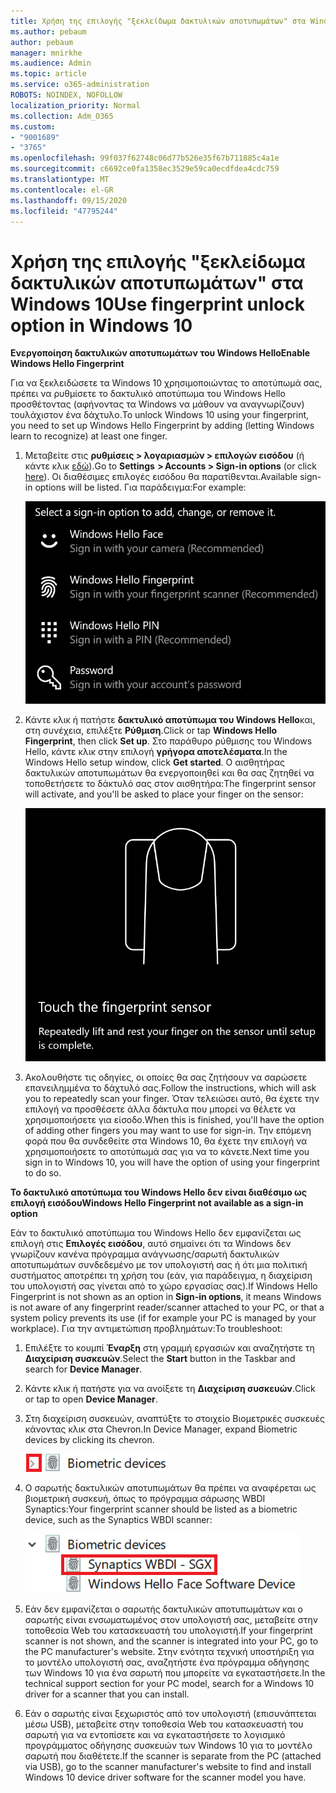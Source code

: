 ```yaml
---
title: Χρήση της επιλογής "ξεκλείδωμα δακτυλικών αποτυπωμάτων" στα Windows 10
ms.author: pebaum
author: pebaum
manager: mnirkhe
ms.audience: Admin
ms.topic: article
ms.service: o365-administration
ROBOTS: NOINDEX, NOFOLLOW
localization_priority: Normal
ms.collection: Adm_O365
ms.custom:
- "9001689"
- "3765"
ms.openlocfilehash: 99f037f62748c06d77b526e35f67b711885c4a1e
ms.sourcegitcommit: c6692ce0fa1358ec3529e59ca0ecdfdea4cdc759
ms.translationtype: MT
ms.contentlocale: el-GR
ms.lasthandoff: 09/15/2020
ms.locfileid: "47795244"
---
```

# <a name="use-fingerprint-unlock-option-in-windows-10"></a><span data-ttu-id="c0901-102">Χρήση της επιλογής "ξεκλείδωμα δακτυλικών αποτυπωμάτων" στα Windows 10</span><span class="sxs-lookup"><span data-stu-id="c0901-102">Use fingerprint unlock option in Windows 10</span></span>

<span data-ttu-id="c0901-103">**Ενεργοποίηση δακτυλικών αποτυπωμάτων του Windows Hello**</span><span class="sxs-lookup"><span data-stu-id="c0901-103">**Enable Windows Hello Fingerprint**</span></span>

<span data-ttu-id="c0901-104">Για να ξεκλειδώσετε τα Windows 10 χρησιμοποιώντας το αποτύπωμά σας, πρέπει να ρυθμίσετε το δακτυλικό αποτύπωμα του Windows Hello προσθέτοντας (αφήνοντας τα Windows να μάθουν να αναγνωρίζουν) τουλάχιστον ένα δάχτυλο.</span><span class="sxs-lookup"><span data-stu-id="c0901-104">To unlock Windows 10 using your fingerprint, you need to set up Windows Hello Fingerprint by adding (letting Windows learn to recognize) at least one finger.</span></span> 

1. <span data-ttu-id="c0901-105">Μεταβείτε στις **ρυθμίσεις > λογαριασμών > επιλογών εισόδου** (ή κάντε κλικ [εδώ](ms-settings:signinoptions?activationSource=GetHelp)).</span><span class="sxs-lookup"><span data-stu-id="c0901-105">Go to **Settings  > Accounts > Sign-in options** (or click [here](ms-settings:signinoptions?activationSource=GetHelp)).</span></span> <span data-ttu-id="c0901-106">Οι διαθέσιμες επιλογές εισόδου θα παρατίθενται.</span><span class="sxs-lookup"><span data-stu-id="c0901-106">Available sign-in options will be listed.</span></span> <span data-ttu-id="c0901-107">Για παράδειγμα:</span><span class="sxs-lookup"><span data-stu-id="c0901-107">For example:</span></span>

    ![Επιλογές εισόδου.](media/sign-in-options.png)

2. <span data-ttu-id="c0901-109">Κάντε κλικ ή πατήστε **δακτυλικό αποτύπωμα του Windows Hello**και, στη συνέχεια, επιλέξτε **Ρύθμιση**.</span><span class="sxs-lookup"><span data-stu-id="c0901-109">Click or tap **Windows Hello Fingerprint**, then click **Set up**.</span></span> <span data-ttu-id="c0901-110">Στο παράθυρο ρύθμισης του Windows Hello, κάντε κλικ στην επιλογή **γρήγορα αποτελέσματα**.</span><span class="sxs-lookup"><span data-stu-id="c0901-110">In the Windows Hello setup window, click **Get started**.</span></span> <span data-ttu-id="c0901-111">Ο αισθητήρας δακτυλικών αποτυπωμάτων θα ενεργοποιηθεί και θα σας ζητηθεί να τοποθετήσετε το δάκτυλό σας στον αισθητήρα:</span><span class="sxs-lookup"><span data-stu-id="c0901-111">The fingerprint sensor will activate, and you'll be asked to place your finger on the sensor:</span></span>

   ![Αισθητήρας δακτυλικών αποτυπωμάτων.](media/fingerprint-sensor.png)

3. <span data-ttu-id="c0901-113">Ακολουθήστε τις οδηγίες, οι οποίες θα σας ζητήσουν να σαρώσετε επανειλημμένα το δάχτυλό σας.</span><span class="sxs-lookup"><span data-stu-id="c0901-113">Follow the instructions, which will ask you to repeatedly scan your finger.</span></span> <span data-ttu-id="c0901-114">Όταν τελειώσει αυτό, θα έχετε την επιλογή να προσθέσετε άλλα δάκτυλα που μπορεί να θέλετε να χρησιμοποιήσετε για είσοδο.</span><span class="sxs-lookup"><span data-stu-id="c0901-114">When this is finished, you'll have the option of adding other fingers you may want to use for sign-in.</span></span> <span data-ttu-id="c0901-115">Την επόμενη φορά που θα συνδεθείτε στα Windows 10, θα έχετε την επιλογή να χρησιμοποιήσετε το αποτύπωμά σας για να το κάνετε.</span><span class="sxs-lookup"><span data-stu-id="c0901-115">Next time you sign in to Windows 10, you will have the option of using your fingerprint to do so.</span></span>

<span data-ttu-id="c0901-116">**Το δακτυλικό αποτύπωμα του Windows Hello δεν είναι διαθέσιμο ως επιλογή εισόδου**</span><span class="sxs-lookup"><span data-stu-id="c0901-116">**Windows Hello Fingerprint not available as a sign-in option**</span></span>

<span data-ttu-id="c0901-117">Εάν το δακτυλικό αποτύπωμα του Windows Hello δεν εμφανίζεται ως επιλογή στις **Επιλογές εισόδου**, αυτό σημαίνει ότι τα Windows δεν γνωρίζουν κανένα πρόγραμμα ανάγνωσης/σαρωτή δακτυλικών αποτυπωμάτων συνδεδεμένο με τον υπολογιστή σας ή ότι μια πολιτική συστήματος αποτρέπει τη χρήση του (εάν, για παράδειγμα, η διαχείριση του υπολογιστή σας γίνεται από το χώρο εργασίας σας).</span><span class="sxs-lookup"><span data-stu-id="c0901-117">If Windows Hello Fingerprint is not shown as an option in **Sign-in options**, it means Windows is not aware of any fingerprint reader/scanner attached to your PC, or that a system policy prevents its use (if for example your PC is managed by your workplace).</span></span> <span data-ttu-id="c0901-118">Για την αντιμετώπιση προβλημάτων:</span><span class="sxs-lookup"><span data-stu-id="c0901-118">To troubleshoot:</span></span> 

1. <span data-ttu-id="c0901-119">Επιλέξτε το κουμπί **Έναρξη** στη γραμμή εργασιών και αναζητήστε τη **Διαχείριση συσκευών**.</span><span class="sxs-lookup"><span data-stu-id="c0901-119">Select the **Start** button in the Taskbar and search for **Device Manager**.</span></span>

2. <span data-ttu-id="c0901-120">Κάντε κλικ ή πατήστε για να ανοίξετε τη **Διαχείριση συσκευών**.</span><span class="sxs-lookup"><span data-stu-id="c0901-120">Click or tap to open **Device Manager**.</span></span>

3. <span data-ttu-id="c0901-121">Στη διαχείριση συσκευών, αναπτύξτε το στοιχείο Βιομετρικές συσκευές κάνοντας κλικ στα Chevron.</span><span class="sxs-lookup"><span data-stu-id="c0901-121">In Device Manager, expand Biometric devices by clicking its chevron.</span></span>

   ![Βιομετρικές συσκευές.](media/biometric-devices.png)

4. <span data-ttu-id="c0901-123">Ο σαρωτής δακτυλικών αποτυπωμάτων θα πρέπει να αναφέρεται ως βιομετρική συσκευή, όπως το πρόγραμμα σάρωσης WBDI Synaptics:</span><span class="sxs-lookup"><span data-stu-id="c0901-123">Your fingerprint scanner should be listed as a biometric device, such as the Synaptics WBDI scanner:</span></span>

   ![Βιομετρικές συσκευές.](media/biometric-devices-expanded.png)

5. <span data-ttu-id="c0901-125">Εάν δεν εμφανίζεται ο σαρωτής δακτυλικών αποτυπωμάτων και ο σαρωτής είναι ενσωματωμένος στον υπολογιστή σας, μεταβείτε στην τοποθεσία Web του κατασκευαστή του υπολογιστή.</span><span class="sxs-lookup"><span data-stu-id="c0901-125">If your fingerprint scanner is not shown, and the scanner is integrated into your PC, go to the PC manufacturer's website.</span></span> <span data-ttu-id="c0901-126">Στην ενότητα τεχνική υποστήριξη για το μοντέλο υπολογιστή σας, αναζητήστε ένα πρόγραμμα οδήγησης των Windows 10 για ένα σαρωτή που μπορείτε να εγκαταστήσετε.</span><span class="sxs-lookup"><span data-stu-id="c0901-126">In the technical support section for your PC model, search for a Windows 10 driver for a scanner that you can install.</span></span>

6. <span data-ttu-id="c0901-127">Εάν ο σαρωτής είναι ξεχωριστός από τον υπολογιστή (επισυνάπτεται μέσω USB), μεταβείτε στην τοποθεσία Web του κατασκευαστή του σαρωτή για να εντοπίσετε και να εγκαταστήσετε το λογισμικό προγράμματος οδήγησης συσκευών των Windows 10 για το μοντέλο σαρωτή που διαθέτετε.</span><span class="sxs-lookup"><span data-stu-id="c0901-127">If the scanner is separate from the PC (attached via USB), go to the scanner manufacturer's website to find and install Windows 10 device driver software for the scanner model you have.</span></span>
